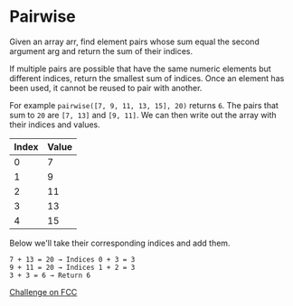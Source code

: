 # Pairwise

Given an array arr, find element pairs whose sum equal the second argument arg and return the sum of their indices.

If multiple pairs are possible that have the same numeric elements but different indices, return the smallest sum of indices. Once an element has been used, it cannot be reused to pair with another.

For example `pairwise([7, 9, 11, 13, 15], 20)` returns `6`. The pairs that sum to `20` are `[7, 13]` and `[9, 11]`. We can then write out the array with their indices and values.



 Index | Value
 ------|------
 0 | 7
 1 | 9
 2 | 11
 3 | 13
 4 | 15


Below we'll take their corresponding indices and add them.

```
7 + 13 = 20 → Indices 0 + 3 = 3
9 + 11 = 20 → Indices 1 + 2 = 3
3 + 3 = 6 → Return 6
```



[Challenge on FCC](https://www.freecodecamp.com/challenges/pairwise)

